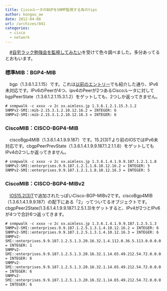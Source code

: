 ```yaml
---
title: CiscoルータのBGPをSNMP監視する為のtips
author: kongou_ae
date: 2012-04-08
url: /archives/841
categories:
  - cisco
  - network
---
```

　<a href="http://www.slideshare.net/imksoo/20120408-12313021" title="20120408 #自宅ラック勉強会 を監視してみたい" target="_blank">#自宅ラック勉強会を監視してみたい</a>を受けて色々調べました。多分あってるとおもいます。

### 標準MIB：BGP4-MIB

　bgp（1.3.6.1.2.1.15）です。これは<a href="http://aimless.jp/blog/blog/archives/738" title="BGP-4" target="_blank">以前のエントリー</a>でも紹介した通り、IPv6未対応です。IPv6のPeerが4つ、ipv4のPeerが2つあるCiscoルータに対してbgpPeerState（1.3.6.1.2.1.15.3.1.2）をゲットしても、2つしか返ってきません。

<pre><code># snmpwalk -c xxxx -v 2c xx.aimless.jp 1.3.6.1.2.1.15.3.1.2
SNMPv2-SMI::mib-2.15.3.1.2.10.12.16.2 = INTEGER: 6
SNMPv2-SMI::mib-2.15.3.1.2.10.12.16.3 = INTEGER: 6
</code></pre>

### CiscoMIB：CISCO-BGP4-MIB

　ciscoBgp4MIB（1.3.6.1.4.1.9.9.187）です。15.2(3)Tより前のIOSではIPv6未対応です。cbgpPeerPrevState（1.3.6.1.4.1.9.9.187.1.2.1.1.8）をゲットしてもIPv4の2つしか返ってきません。

<pre><code># snmpwalk -c xxxx -v 2c xx.aimless.jp 1.3.6.1.4.1.9.9.187.1.2.1.1.8
SNMPv2-SMI::enterprises.9.9.187.1.2.1.1.8.10.12.16.2 = INTEGER: 5
SNMPv2-SMI::enterprises.9.9.187.1.2.1.1.8.10.12.16.3 = INTEGER: 5
</code></pre>

### CiscoMIB：CISCO-BGP4-MIBv2

　<a href="http://www.cisco.com/en/US/docs/ios/15_2m_and_t/release/notes/152-3TNEWF.html#wp62358" title="Cisco-BGP-MIBv2" target="_blank">IOS15.2(3)T</a>で追加されたっぽいCisco-BGP-MIBv2です。ciscoBgp4MIB（1.3.6.1.4.1.9.9.187）の配下にある「2」ってついてるオブジェクトです。cbgpPeer2State(1.3.6.1.4.1.9.9.187.1.2.5.1.3)をゲットすると、IPv4が2つとIPv6が4つで合計6つ返ってきます。

<pre><code># snmpwalk -c xxxx -v 2c xx.aimless.jp 1.3.6.1.4.1.9.9.187.1.2.5.1.3                           
SNMPv2-SMI::enterprises.9.9.187.1.2.5.1.3.1.4.10.12.16.2 = INTEGER: 6
SNMPv2-SMI::enterprises.9.9.187.1.2.5.1.3.1.4.10.12.16.3 = INTEGER: 6
SNMPv2-SMI::enterprises.9.9.187.1.2.5.1.3.20.16.32.1.4.112.0.36.5.113.0.0.0.0.0.0.0.17 = INTEGER: 1
SNMPv2-SMI::enterprises.9.9.187.1.2.5.1.3.20.16.32.1.14.65.49.212.54.72.0.0.0.0.0.0.0.17 = INTEGER: 6
SNMPv2-SMI::enterprises.9.9.187.1.2.5.1.3.20.16.32.1.14.65.49.212.54.72.0.0.0.0.0.0.0.22 = INTEGER: 6
SNMPv2-SMI::enterprises.9.9.187.1.2.5.1.3.20.16.32.1.14.65.49.212.54.72.0.0.0.0.0.0.0.26 = INTEGER: 6
</code></pre>